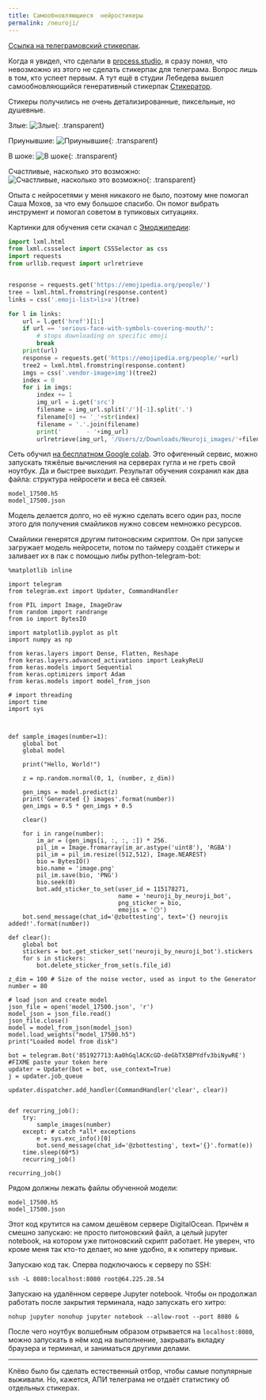 ```yaml
---
title: Самообновляющиеся  нейростикеры
permalink: /neuroji/
---
```


[Ссылка на телеграмовский стикерпак](https://t.me/addstickers/neuroji_by_neuroji_bot).

Когда я увидел, что сделали в [process.studio](https://process.studio/works/aimoji-ai-generated-emoji/), я сразу понял, что невозможно из этого не сделать стикерпак для телеграма. Вопрос лишь в том, кто успеет первым. А тут ещё в студии Лебедева вышел самообновляющийся генеративный стикерпак [Стикератор](https://www.artlebedev.ru/stickers/stickerator/).

Стикеры получились не очень детализированные, пиксельные, но душевные.

Злые:
![Злые]({{site.baseurl}}/media/neuroji-evilous.png){: .transparent}

Приунывшие:
![Приунывшие]({{site.baseurl}}/media/neuroji-sad.png){: .transparent}

В шоке:
![В шоке]({{site.baseurl}}/media/neuroji-shocked.png){: .transparent}

Счастливые, насколько это возможно:
![Счастливые, насколько это возможно]({{site.baseurl}}/media/neuroji-happy.png){: .transparent}


Опыта с нейросетями у меня никакого не было, поэтому мне помогал Саша Мохов, за что ему большое спасибо. Он помог выбрать инструмент и помогал советом в тупиковых ситуациях.


Картинки для обучения сети скачал с [Эмоджипедии](https://emojipedia.org/people/):

``` python
import lxml.html
from lxml.cssselect import CSSSelector as css
import requests
from urllib.request import urlretrieve


response = requests.get('https://emojipedia.org/people/')
tree = lxml.html.fromstring(response.content)
links = css('.emoji-list>li>a')(tree)

for l in links:
    url = l.get('href')[1:]
    if url == 'serious-face-with-symbols-covering-mouth/':
        # stops downloading on specific emoji
        break
    print(url)
    response = requests.get('https://emojipedia.org/people/'+url)
    tree2 = lxml.html.fromstring(response.content)
    imgs = css('.vendor-image>img')(tree2)
    index = 0
    for i in imgs:
        index += 1
        img_url = i.get('src')
        filename = img_url.split('/')[-1].split('.')
        filename[0] += '_'+str(index)
        filename = '.'.join(filename)
        print('       - '+img_url)
        urlretrieve(img_url, '/Users/z/Downloads/Neuroji_images/'+filename)
```





Сеть обучил [на бесплатном Google colab](https://colab.research.google.com/drive/12B4BpvVH_Wo20xLWpDW5jADhYHDEuEIY#scrollTo=VBa6Ggebt5BR). Это офигенный сервис, можно запускать тяжёлые вычисления на серверах гугла и не греть свой ноутбук. Да и быстрее выходит. Результат обучения сохранил как два файла: структура нейросети и веса её связей.

```
model_17500.h5
model_17500.json
```

Модель делается долго, но её нужно сделать всего один раз, после этого для получения смайликов нужно совсем немножко ресурсов.

Смайлики генерятся другим питоновским скриптом. Он при запуске загружает модель нейросети, потом по таймеру создаёт стикеры и заливает их в пак с помощью либы python-telegram-bot:

```
%matplotlib inline

import telegram
from telegram.ext import Updater, CommandHandler

from PIL import Image, ImageDraw
from random import randrange
from io import BytesIO

import matplotlib.pyplot as plt
import numpy as np

from keras.layers import Dense, Flatten, Reshape
from keras.layers.advanced_activations import LeakyReLU
from keras.models import Sequential
from keras.optimizers import Adam
from keras.models import model_from_json

# import threading
import time
import sys



def sample_images(number=1):
    global bot
    global model
    
    print("Hello, World!")
    
    z = np.random.normal(0, 1, (number, z_dim))

    gen_imgs = model.predict(z)
    print('Generated {} images'.format(number))
    gen_imgs = 0.5 * gen_imgs + 0.5

    clear()

    for i in range(number):
        im_ar = (gen_imgs[i, :, :, :]) * 256.
        pil_im = Image.fromarray(im_ar.astype('uint8'), 'RGBA')
        pil_im = pil_im.resize((512,512), Image.NEAREST)
        bio = BytesIO()
        bio.name = 'image.png'
        pil_im.save(bio, 'PNG')
        bio.seek(0)
        bot.add_sticker_to_set(user_id = 115178271, 
                               name = 'neuroji_by_neuroji_bot',
                               png_sticker = bio,
                               emojis = '😶')
    bot.send_message(chat_id='@zbottesting', text='{} neurojis added!'.format(number))

def clear():
    global bot
    stickers = bot.get_sticker_set('neuroji_by_neuroji_bot').stickers
    for s in stickers:
        bot.delete_sticker_from_set(s.file_id)

z_dim = 100 # Size of the noise vector, used as input to the Generator
number = 80

# load json and create model
json_file = open('model_17500.json', 'r')
model_json = json_file.read()
json_file.close()
model = model_from_json(model_json)
model.load_weights("model_17500.h5")
print("Loaded model from disk")

bot = telegram.Bot('851927713:Aa0hGqlACKcGD-deGbTX5BPYdfv3biNywRE')  #FIXME paste your token here
updater = Updater(bot = bot, use_context=True)
j = updater.job_queue

updater.dispatcher.add_handler(CommandHandler('clear', clear))


def recurring_job():
    try:
        sample_images(number)
    except: # catch *all* exceptions
        e = sys.exc_info()[0]
        bot.send_message(chat_id='@zbottesting', text='{}'.format(e))
    time.sleep(60*5)
    recurring_job()
    
recurring_job()
```

Рядом должны лежать файлы обученной модели:
```
model_17500.h5
model_17500.json
```

Этот код крутится на самом дешёвом сервере DigitalOcean. Причём я смешно запускаю: не просто питоновский файл, а целый jupyter notebook, на котором уже питоновский скрипт работает. Не уверен, что кроме меня так кто-то делает, но мне удобно, я к юпитеру привык.

Запускаю код так. Сперва подключаюсь к серверу по SSH:
```
ssh -L 8080:localhost:8080 root@64.225.28.54
```

Запускаю на удалённом сервере Jupyter notebook. Чтобы он продолжал работать после закрытия терминала, надо запускать его хитро:
```
nohup jupyter nonohup jupyter notebook --allow-root --port 8080 &
```

После чего ноутбук волшебным образом отрывается на `localhost:8080`, можно запускать в нём код на выполнение, закрывать вкладку браузера и терминал, и заниматься другими делами.

---

Клёво было бы сделать естественный отбор, чтобы самые популярные выживали. Но, кажется, АПИ телеграма не отдаёт статистику об отдельных стикерах.



